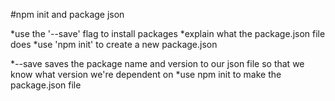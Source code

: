 #npm init and package json

*use the '--save' flag to install packages
*explain what the package.json file does
*use 'npm init' to create a new package.json


*--save saves the package name and version to our json file so that we know what version we're dependent on
*use npm init to make the package.json file

